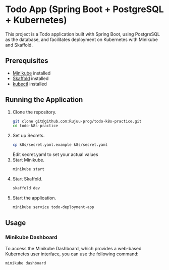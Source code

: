 # Todo App (Spring Boot + PostgreSQL + Kubernetes)

This project is a Todo application built with Spring Boot, using PostgreSQL as the database, and facilitates deployment on Kubernetes with Minikube and Skaffold.

## Prerequisites

- [Minikube](https://minikube.sigs.k8s.io/docs/start/) installed
- [Skaffold](https://skaffold.dev/docs/install/) installed
- [kubectl](https://kubernetes.io/ja/docs/tasks/tools/install-kubectl/) installed

## Running the Application

1. Clone the repository.
   ```bash
   git clone git@github.com:Rujuu-prog/todo-k8s-practice.git
   cd todo-k8s-practice
   ```
2. Set up Secrets.
   ```bash
   cp k8s/secret.yaml.example k8s/secret.yaml
   ```
   Edit secret.yaml to set your actual values
3. Start Minikube.
   ```bash
   minikube start
   ```
4. Start Skaffold.
   ```bash
   skaffold dev
   ```
5. Start the application.
   ```bash
   minikube service todo-deployment-app
   ```

## Usage

### Minikube Dashboard

To access the Minikube Dashboard, which provides a web-based Kubernetes user interface, you can use the following command:

```bash
minikube dashboard
```
